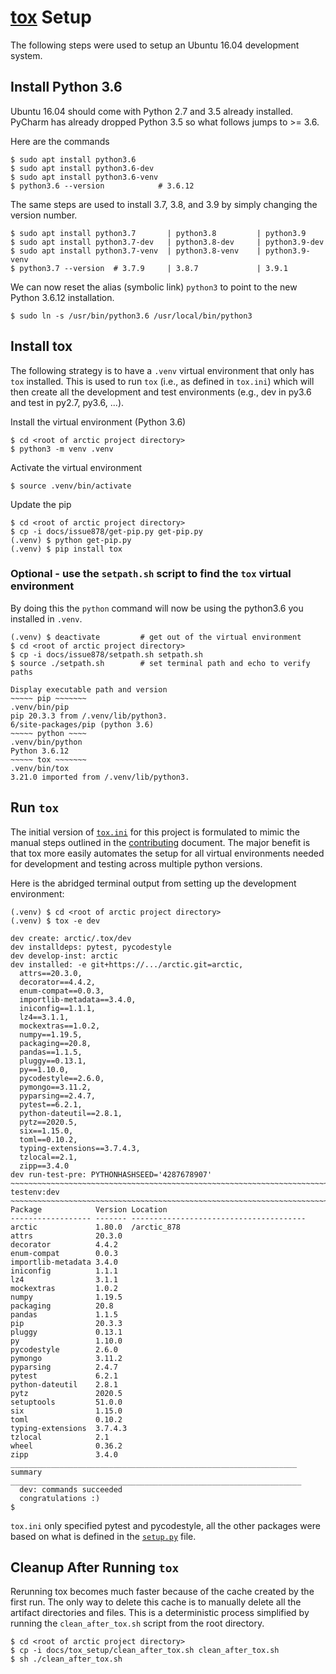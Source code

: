 # [tox](https://tox.readthedocs.io/en/latest/) Setup

The following steps were used to setup an Ubuntu 16.04 development system.  

## Install Python 3.6

Ubuntu 16.04 should come with Python 2.7 and 3.5 already installed.  PyCharm 
has already dropped Python 3.5 so what follows jumps to >= 3.6.

Here are the commands 
```shell
$ sudo apt install python3.6
$ sudo apt install python3.6-dev
$ sudo apt install python3.6-venv
$ python3.6 --version            # 3.6.12
```
The same steps are used to install 3.7, 3.8, and 3.9 by simply changing the 
version number.
```shell
$ sudo apt install python3.7       | python3.8         | python3.9
$ sudo apt install python3.7-dev   | python3.8-dev     | python3.9-dev
$ sudo apt install python3.7-venv  | python3.8-venv    | python3.9-venv
$ python3.7 --version  # 3.7.9     | 3.8.7             | 3.9.1
```

We can now reset the alias (symbolic link) `python3` to point to the new  
Python 3.6.12 installation.
```shell
$ sudo ln -s /usr/bin/python3.6 /usr/local/bin/python3
````

## Install tox
The following strategy is to have a `.venv` virtual environment that only 
has `tox` installed.  This is used to run `tox` (i.e., as defined in `tox.ini`) 
which will then create all the development and test environments (e.g., dev 
in py3.6 and test in py2.7, py3.6, ...).

Install the virtual environment (Python 3.6)
```shell
$ cd <root of arctic project directory>
$ python3 -m venv .venv
```

Activate the virtual environment
```shell
$ source .venv/bin/activate
```

Update the pip
```shell
$ cd <root of arctic project directory>
$ cp -i docs/issue878/get-pip.py get-pip.py
(.venv) $ python get-pip.py
(.venv) $ pip install tox
```

### Optional - use the `setpath.sh` script to find the `tox` virtual environment
By doing this the `python` command will now be using the python3.6 you installed 
in `.venv`. 

```shell
(.venv) $ deactivate         # get out of the virtual environment
$ cd <root of arctic project directory>
$ cp -i docs/issue878/setpath.sh setpath.sh
$ source ./setpath.sh        # set terminal path and echo to verify paths

Display executable path and version
~~~~~ pip ~~~~~~~
.venv/bin/pip
pip 20.3.3 from /.venv/lib/python3.
6/site-packages/pip (python 3.6)
~~~~~ python ~~~~
.venv/bin/python
Python 3.6.12
~~~~~ tox ~~~~~~~
.venv/bin/tox
3.21.0 imported from /.venv/lib/python3.
```
## Run `tox`
The initial version of [`tox.ini`](../../tox.ini) for this project is 
formulated to mimic the manual steps outlined in the [contributing]() 
document.  The major benefit is that tox more easily automates the setup 
for all virtual environments needed for development and testing across 
multiple python versions.

Here is the abridged terminal output from setting up the development 
environment:
```shell
(.venv) $ cd <root of arctic project directory>
(.venv) $ tox -e dev

dev create: arctic/.tox/dev
dev installdeps: pytest, pycodestyle
dev develop-inst: arctic
dev installed: -e git+https://.../arctic.git=arctic,
  attrs==20.3.0,
  decorator==4.4.2,
  enum-compat==0.0.3,
  importlib-metadata==3.4.0,
  iniconfig==1.1.1,
  lz4==3.1.1,
  mockextras==1.0.2,
  numpy==1.19.5,
  packaging==20.8,
  pandas==1.1.5,
  pluggy==0.13.1,
  py==1.10.0,
  pycodestyle==2.6.0,
  pymongo==3.11.2,
  pyparsing==2.4.7,
  pytest==6.2.1,
  python-dateutil==2.8.1,
  pytz==2020.5,
  six==1.15.0,
  toml==0.10.2,
  typing-extensions==3.7.4.3,
  tzlocal==2.1,
  zipp==3.4.0
dev run-test-pre: PYTHONHASHSEED='4287678907'
~~~~~~~~~~~~~~~~~~~~~~~~~~~~~~~~~~~~~~~~~~~~~~~~~~~~~~~~~~~~~~~~~~~~~~~~~~~~~~~~
testenv:dev
~~~~~~~~~~~~~~~~~~~~~~~~~~~~~~~~~~~~~~~~~~~~~~~~~~~~~~~~~~~~~~~~~~~~~~~~~~~~~~~~
Package            Version Location
------------------ ------- ---------------------------------------
arctic             1.80.0  /arctic_878
attrs              20.3.0
decorator          4.4.2
enum-compat        0.0.3
importlib-metadata 3.4.0
iniconfig          1.1.1
lz4                3.1.1
mockextras         1.0.2
numpy              1.19.5
packaging          20.8
pandas             1.1.5
pip                20.3.3
pluggy             0.13.1
py                 1.10.0
pycodestyle        2.6.0
pymongo            3.11.2
pyparsing          2.4.7
pytest             6.2.1
python-dateutil    2.8.1
pytz               2020.5
setuptools         51.0.0
six                1.15.0
toml               0.10.2
typing-extensions  3.7.4.3
tzlocal            2.1
wheel              0.36.2
zipp               3.4.0
________________________________________________________________ summary _________________________________________________________________
  dev: commands succeeded
  congratulations :)
$ 
```
`tox.ini` only specified pytest and pycodestyle, all the other packages 
were based on what is defined in the [`setup.py`](../../setup.py) file.

## Cleanup After Running `tox`
Rerunning tox becomes much faster because of the cache created by the first 
run.  The only way to delete this cache is to manually delete all the 
artifact directories and files.  This is a deterministic process simplified 
by running the `clean_after_tox.sh` script from the root directory.

```shell
$ cd <root of arctic project directory>
$ cp -i docs/tox_setup/clean_after_tox.sh clean_after_tox.sh
$ sh ./clean_after_tox.sh
```
